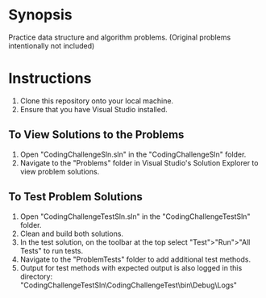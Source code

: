 # Synopsis
Practice data structure and algorithm problems. (Original problems intentionally not included)

# Instructions

1. Clone this repository onto your local machine.
2. Ensure that you have Visual Studio installed.

## To View Solutions to the Problems

1. Open "CodingChallengeSln.sln" in the "CodingChallengeSln" folder.
2. Navigate to the "Problems" folder in Visual Studio's Solution Explorer to view problem solutions.

## To Test Problem Solutions
1. Open "CodingChallengeTestSln.sln" in the "CodingChallengeTestSln" folder.
2. Clean and build both solutions.
3. In the test solution, on the toolbar at the top select "Test">"Run">"All Tests" to run tests.
4. Navigate to the "ProblemTests" folder to add additional test methods.
5. Output for test methods with expected output is also logged in this directory:
	"CodingChallengeTestSln\CodingChallengeTest\bin\Debug\Logs"
